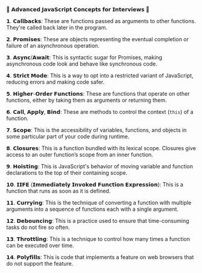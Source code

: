 🚀 𝗔𝗱𝘃𝗮𝗻𝗰𝗲𝗱 𝗝𝗮𝘃𝗮𝗦𝗰𝗿𝗶𝗽𝘁 𝗖𝗼𝗻𝗰𝗲𝗽𝘁𝘀 𝗳𝗼𝗿 𝗜𝗻𝘁𝗲𝗿𝘃𝗶𝗲𝘄𝘀 🚀

𝟭. 𝗖𝗮𝗹𝗹𝗯𝗮𝗰𝗸𝘀: These are functions passed as arguments to other functions. They're called back later in the program.

𝟮. 𝗣𝗿𝗼𝗺𝗶𝘀𝗲𝘀: These are objects representing the eventual completion or failure of an asynchronous operation.

𝟯. 𝗔𝘀𝘆𝗻𝗰/𝗔𝘄𝗮𝗶𝘁: This is syntactic sugar for Promises, making asynchronous code look and behave like synchronous code.

𝟰. 𝗦𝘁𝗿𝗶𝗰𝘁 𝗠𝗼𝗱𝗲: This is a way to opt into a restricted variant of JavaScript, reducing errors and making code safer.

𝟱. 𝗛𝗶𝗴𝗵𝗲𝗿-𝗢𝗿𝗱𝗲𝗿 𝗙𝘂𝗻𝗰𝘁𝗶𝗼𝗻𝘀: These are functions that operate on other functions, either by taking them as arguments or returning them.

𝟲. 𝗖𝗮𝗹𝗹, 𝗔𝗽𝗽𝗹𝘆, 𝗕𝗶𝗻𝗱: These are methods to control the context (`this`) of a function.

𝟳. 𝗦𝗰𝗼𝗽𝗲: This is the accessibility of variables, functions, and objects in some particular part of your code during runtime.

𝟴. 𝗖𝗹𝗼𝘀𝘂𝗿𝗲𝘀: This is a function bundled with its lexical scope. Closures give access to an outer function’s scope from an inner function.

𝟵. 𝗛𝗼𝗶𝘀𝘁𝗶𝗻𝗴: This is JavaScript's behavior of moving variable and function declarations to the top of their containing scope.

𝟭𝟬. 𝗜𝗜𝗙𝗘 (𝗜𝗺𝗺𝗲𝗱𝗶𝗮𝘁𝗲𝗹𝘆 𝗜𝗻𝘃𝗼𝗸𝗲𝗱 𝗙𝘂𝗻𝗰𝘁𝗶𝗼𝗻 𝗘𝘅𝗽𝗿𝗲𝘀𝘀𝗶𝗼𝗻): This is a function that runs as soon as it is defined.

𝟭𝟭. 𝗖𝘂𝗿𝗿𝘆𝗶𝗻𝗴: This is the technique of converting a function with multiple arguments into a sequence of functions each with a single argument.

𝟭𝟮. 𝗗𝗲𝗯𝗼𝘂𝗻𝗰𝗶𝗻𝗴: This is a practice used to ensure that time-consuming tasks do not fire so often.

𝟭𝟯. 𝗧𝗵𝗿𝗼𝘁𝘁𝗹𝗶𝗻𝗴: This is a technique to control how many times a function can be executed over time.

𝟭𝟰. 𝗣𝗼𝗹𝘆𝗳𝗶𝗹𝗹𝘀: This is code that implements a feature on web browsers that do not support the feature.
